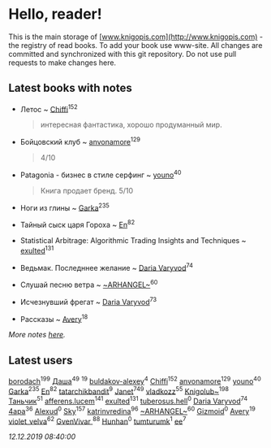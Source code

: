 # Hello, reader!
This is the main storage of [www.knigopis.com](http://www.knigopis.com) - the registry of read books.
To add your book use www-site. All changes are committed and synchronized with this git repository.
Do not use pull requests to make changes here.


## Latest books with notes
* Летос ~ [Chiffi](users/105/105831994080785626680-google)<sup>152</sup>
    > интересная фантастика, хорошо продуманный мир.

* Бойцовский клуб ~ [anvonamore](users/595/5957175-vkontakte)<sup>129</sup>
    > 4/10

* Patagonia - бизнес в стиле серфинг ~ [youno](users/302/302928912-vkontakte)<sup>40</sup>
    > Книга  продает бренд. 5/10

* Ноги из глины ~ [Garka](users/115/115753719718250012620-google)<sup>235</sup>

* Тайный сыск царя Гороха ~ [En](users/333/333646551-vkontakte)<sup>82</sup>

* Statistical Arbitrage: Algorithmic Trading Insights and Techniques ~ [exulted](users/100/100599204551896265722-google)<sup>131</sup>

* Ведьмак. Последннее желание ~ [Daria Varyvod](users/829/829893410524253-facebook)<sup>74</sup>

* Слушай песню ветра ~ [~ARHANGEL~](users/642/64251996-vkontakte)<sup>60</sup>

* Исчезнувший фрегат ~ [Daria Varyvod](users/829/829893410524253-facebook)<sup>73</sup>

* Рассказы ~ [Avery](users/567/56734832-yandex)<sup>18</sup>


_More notes [here](latest_books_with_notes.md)._


## Latest users
[borodach](users/157/15706320-vkontakte)<sup>199</sup> 
[Даша](users/334/334696193054530347-mailru)<sup>49</sup> 
[](users/270/270444099499-odnoklassniki)<sup>19</sup> 
[buldakov-alexey](users/480/48050444-yandex)<sup>4</sup> 
[Chiffi](users/105/105831994080785626680-google)<sup>152</sup> 
[anvonamore](users/595/5957175-vkontakte)<sup>129</sup> 
[youno](users/302/302928912-vkontakte)<sup>40</sup> 
[Garka](users/115/115753719718250012620-google)<sup>235</sup> 
[En](users/333/333646551-vkontakte)<sup>82</sup> 
[tatarchikbandit](users/104/104025550-vkontakte)<sup>9</sup> 
[Janet](users/108/108113656204404967440-google)<sup>749</sup> 
[vladkozz](users/572/57239276-vkontakte)<sup>55</sup> 
[Knigolub~](users/111/111878597279669641685-google)<sup>198</sup> 
[Таньчик](users/209/2096581563762610-facebook)<sup>51</sup> 
[afferens.lucem](users/196/196071655-vkontakte)<sup>141</sup> 
[exulted](users/100/100599204551896265722-google)<sup>131</sup> 
[tuberosus.hell](users/325/325338991-yandex)<sup>0</sup> 
[Daria Varyvod](users/829/829893410524253-facebook)<sup>74</sup> 
[4apa](users/117/117392596378069249667-google)<sup>36</sup> 
[Alexud](users/118/118388850825013411178-google)<sup>0</sup> 
[Sky](users/118/118049897850017649660-google)<sup>157</sup> 
[katrinvredina](users/233/2336755-vkontakte)<sup>96</sup> 
[~ARHANGEL~](users/642/64251996-vkontakte)<sup>60</sup> 
[Gizmoid](users/108/108088417345114392564-google)<sup>0</sup> 
[Avery](users/567/56734832-yandex)<sup>19</sup> 
[violet_velva](users/116/116961712580551399099-google)<sup>62</sup> 
[GvenVivar ](users/158/158266434925901-facebook)<sup>88</sup> 
[Hunhan](users/141/14193475-vkontakte)<sup>0</sup> 
[tumturumk](users/135/135685382-vkontakte)<sup>1</sup> 
[ee](users/219/2195256973544755662-mailru)<sup>7</sup> 


_12.12.2019 08:40:00_
